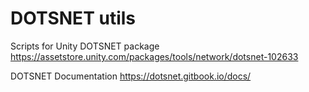 # DOTSNET utils
Scripts for Unity DOTSNET package
https://assetstore.unity.com/packages/tools/network/dotsnet-102633

DOTSNET Documentation
https://dotsnet.gitbook.io/docs/
